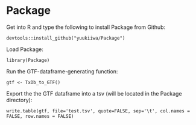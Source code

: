 # Package
Get into R and type the following to install Package from Github:
```
devtools::install_github("yuukiiwa/Package")
```
Load Package:
```
library(Package)
```
Run the GTF-dataframe-generating function:
```
gtf <- TxDb_to_GTF()
```
Export the the GTF dataframe into a tsv (will be located in the Package directory):
```
write.table(gtf, file='test.tsv', quote=FALSE, sep='\t', col.names = FALSE, row.names = FALSE)
```
